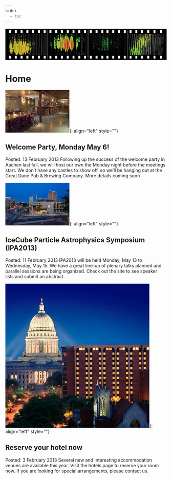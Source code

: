 ```yaml
---
hide:
  - toc
---
```


![2013 Spring Collaboration Meeting](collab2013-header.jpg)

# Home


![ ](welcome.jpg){: align="left" style=""}

## Welcome Party, Monday May 6!

Posted: 13 February 2013
Following up the success of the welcome party in Aachen last fall, we will host our own the Monday night before the meetings start. We don’t have any castles to show off, so we’ll be hanging out at the Great Dane Pub & Brewing Company. More details coming soon


![ ](ipa-listing.jpg){: align="left" style=""}

## IceCube Particle Astrophysics Symposium (IPA2013)

Posted: 11 February 2013
IPA2013 will be held Monday, May 13 to Wednesday, May 15. We have a great line-up of plenary talks planned and parallel sessions are being organized. Check out the site to see speaker lists and submit an abstract.


![ ](collab2013-concourse.jpg){: align="left" style=""}

## Reserve your hotel now

Posted: 3 February 2013
Several new and interesting accommodation venues are available this year. Visit the hotels page to reserve your room now. If you are looking for special arrangements, please contact us.